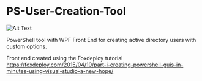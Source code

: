# PS-User-Creation-Tool

![Alt Text](https://thumbs.gfycat.com/LastQualifiedChital-size_restricted.gif)

PowerShell tool with WPF Front End for creating active directory users with custom options. 

Front end created using the Foxdeploy tutorial https://foxdeploy.com/2015/04/10/part-i-creating-powershell-guis-in-minutes-using-visual-studio-a-new-hope/


